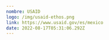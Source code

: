 ```yaml
---
nombre: USAID
logo: /img/usaid-ethos.png
link: https://www.usaid.gov/es/mexico
date: 2022-08-17T05:31:06.292Z
---
```

